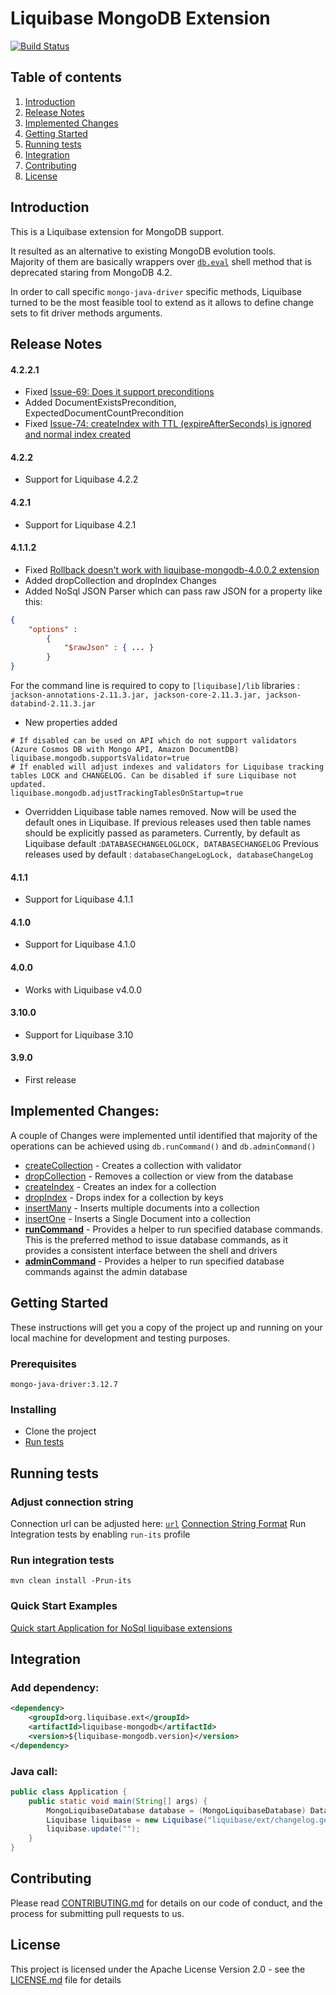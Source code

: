# Liquibase MongoDB Extension

[![Build Status](https://travis-ci.com/liquibase/liquibase-mongodb.svg?branch=master)](https://travis-ci.com/liquibase/liquibase-mongodb)

## Table of contents

1. [Introduction](#introduction)
1. [Release Notes](#release-notes)
1. [Implemented Changes](#implemented-changes)
1. [Getting Started](#getting-started)
1. [Running tests](#running-tests)
1. [Integration](#integration)
1. [Contributing](#contributing)
1. [License](#license)

<a name="introduction"></a>
## Introduction

This is a Liquibase extension for MongoDB support. 

It resulted as an alternative to existing MongoDB evolution tools.  
Majority of them are basically wrappers over [`db.eval`](https://docs.mongodb.com/manual/reference/method/db.eval/#db.eval) shell method that is deprecated staring from MongoDB 4.2.

In order to call specific `mongo-java-driver` specific methods, 
Liquibase turned to be the most feasible tool to extend as it allows to define change sets to fit driver methods arguments.

<a name="release-notes"></a>
## Release Notes

#### 4.2.2.1
* Fixed [Issue-69: Does it support preconditions](https://github.com/liquibase/liquibase-mongodb/issues/69)
* Added DocumentExistsPrecondition, ExpectedDocumentCountPrecondition
* Fixed [Issue-74: createIndex with TTL (expireAfterSeconds) is ignored and normal index created](https://github.com/liquibase/liquibase-mongodb/issues/74)

#### 4.2.2
* Support for Liquibase 4.2.2

#### 4.2.1
* Support for Liquibase 4.2.1

#### 4.1.1.2
* Fixed [Rollback doesn't work with liquibase-mongodb-4.0.0.2 extension](https://github.com/liquibase/liquibase-mongodb/issues/38)
* Added dropCollection and dropIndex Changes
* Added NoSql JSON Parser which can pass raw JSON for a property like this:
```json 
{
    "options" : 
        {
            "$rawJson" : { ... }
        }
}
```
For the command line is required to copy to `[liquibase]/lib` 
libraries : `jackson-annotations-2.11.3.jar, jackson-core-2.11.3.jar, jackson-databind-2.11.3.jar`

* New properties added
```properties
# If disabled can be used on API which do not support validators (Azure Cosmos DB with Mongo API, Amazon DocumentDB)
liquibase.mongodb.supportsValidator=true
# If enabled will adjust indexes and validators for Liquibase tracking tables LOCK and CHANGELOG. Can be disabled if sure Liquibase not updated.
liquibase.mongodb.adjustTrackingTablesOnStartup=true
```
* Overridden Liquibase table names removed. Now will be used the default ones in Liquibase. If previous releases used then table names should be explicitly passed as parameters.
Currently, by default as Liquibase default :`DATABASECHANGELOGLOCK, DATABASECHANGELOG`
Previous releases used by default : `databaseChangeLogLock, databaseChangeLog`

#### 4.1.1
* Support for Liquibase 4.1.1

#### 4.1.0
* Support for Liquibase 4.1.0

#### 4.0.0
* Works with Liquibase v4.0.0

#### 3.10.0
* Support for Liquibase 3.10

#### 3.9.0
* First release

<a name="implemented-changes"></a>
## Implemented Changes:

A couple of Changes were implemented until identified that majority of the operations can be achieved using `db.runCommand()` and `db.adminCommand()`

* [createCollection](https://docs.mongodb.com/manual/reference/method/db.createCollection/#db.createCollection) - 
Creates a collection with validator
* [dropCollection](https://docs.mongodb.com/manual/reference/method/db.collection.drop/#db-collection-drop) - 
Removes a collection or view from the database
* [createIndex](https://docs.mongodb.com/manual/reference/method/db.collection.createIndex/#db.collection.createIndex) - 
Creates an index for a collection
* [dropIndex](https://docs.mongodb.com/manual/reference/method/db.collection.dropIndex/#db.collection.dropIndex) - 
Drops index for a collection by keys
* [insertMany](https://docs.mongodb.com/manual/reference/method/db.collection.insertMany/#db.collection.insertMany) - 
Inserts multiple documents into a collection
* [insertOne](https://docs.mongodb.com/manual/tutorial/insert-documents/#insert-a-single-document) - 
Inserts a Single Document into a collection
* [__runCommand__](https://docs.mongodb.com/manual/reference/method/db.runCommand/#db-runcommand) - 
Provides a helper to run specified database commands. This is the preferred method to issue database commands, as it provides a consistent interface between the shell and drivers
* [__adminCommand__](https://docs.mongodb.com/manual/reference/method/db.adminCommand/#db.adminCommand) - 
Provides a helper to run specified database commands against the admin database

<a name="getting-started"></a>
## Getting Started

These instructions will get you a copy of the project up and running on your local machine for development and testing purposes. 

### Prerequisites

```
mongo-java-driver:3.12.7
```

### Installing

* Clone the project
* [Run tests](#running-tests)

<a name="running-tests"></a>
## Running tests

### Adjust connection string
 
Connection url can be adjusted here: [`url`](./src/test/resources/liquibase.properties)
[Connection String Format](https://docs.mongodb.com/manual/reference/connection-string/)
Run Integration tests by enabling `run-its` profile 

### Run integration tests

```shell script
mvn clean install -Prun-its
```

### Quick Start Examples

[Quick start Application for NoSql liquibase extensions](https://github.com/alexandru-slobodcicov/liquibase-nosql-quickstart)

<a name="integration"></a>
## Integration

### Add dependency: 

```xml
<dependency>
    <groupId>org.liquibase.ext</groupId>
    <artifactId>liquibase-mongodb</artifactId>
    <version>${liquibase-mongodb.version}</version>
</dependency>
```
### Java call:
```java
public class Application {
    public static void main(String[] args) {
        MongoLiquibaseDatabase database = (MongoLiquibaseDatabase) DatabaseFactory.getInstance().openDatabase(url, null, null, null, null);
        Liquibase liquibase = new Liquibase("liquibase/ext/changelog.generic.test.xml", new ClassLoaderResourceAccessor(), database);
        liquibase.update("");
    }
}
```

<a name="contributing"></a>
## Contributing

Please read [CONTRIBUTING.md](./CONTRIBUTING.md) for details on our code of conduct, and the process for submitting pull requests to us.

<a name="license"></a>
## License

This project is licensed under the Apache License Version 2.0 - see the [LICENSE.md](LICENSE.md) file for details



